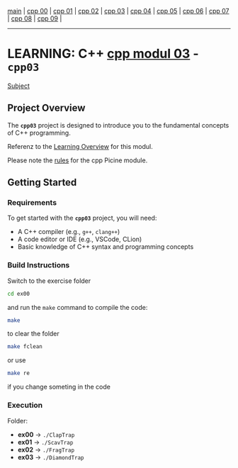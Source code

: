[main](/) | [cpp 00](../cpp_modul_00/README_cpp00.md) | [cpp 01](../cpp_modul_01/README_cpp01.md) | [cpp 02](../cpp_modul_02/README_cpp02.md) | [cpp 03](../cpp_modul_03/README_cpp03.md) | [cpp 04](../cpp_modul_04/README_cpp04.md) | [cpp 05](../cpp_modul_05/README_cpp05.md) | [cpp 06](../cpp_modul_06/README_cpp06.md) | [cpp 07](../cpp_modul_07/README_cpp07.md) | [cpp 08](../cpp_modul_08/README_cpp08.md) | [cpp 09](../cpp_modul_09/README_cpp09.md) |

---
# LEARNING: C++ [cpp modul 03](doc/PDF/cpp_03_modul_subject.pdf) - **`cpp03`**
[Subject](doc/PDF/cpp_03_modul_subject.pdf)

## Project Overview

The **`cpp03`** project is designed to introduce you to the fundamental concepts of C++ programming. 


Referenz to the [Learning Overview](doc/info/Lerning/cpp03_00_lerning.md) for  this modul.

Please note the [rules](doc/info/rulesetting/cpp_rules_picine.md) for the cpp Picine module.

## Getting Started

### Requirements

To get started with the **`cpp03`** project, you will need:

- A C++ compiler (e.g., `g++`, `clang++`)
- A code editor or IDE (e.g., VSCode, CLion)
- Basic knowledge of C++ syntax and programming concepts


### Build Instructions

Switch to the exercise folder
```bash
cd ex00
```

and run the `make` command to compile the code:

```bash
make
```

to clear the folder 
```bash 
make fclean
```

or use 
```bash
make re 
```
if you change someting in the code

### Execution

Folder:

- **ex00** → `./ClapTrap`
- **ex01** → `./ScavTrap`
- **ex02** → `./FragTrap`
- **ex03** → `./DiamondTrap`



